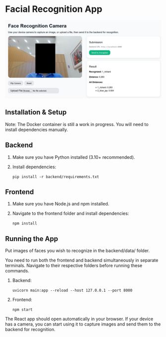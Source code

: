 Facial Recognition App
======================

![demo](demo.jpg)  

Installation & Setup
-------------------

Note: The Docker container is still a work in progress. You will need to install dependencies manually.

Backend
-------

1. Make sure you have Python installed (3.10+ recommended).  
2. Install dependencies:

   ```pip install -r backend/requirements.txt```

Frontend
--------

1. Make sure you have Node.js and npm installed.  
2. Navigate to the frontend folder and install dependencies:

   ```npm install```

Running the App
---------------
Put images of faces you wish to recognize in the backend/data/ folder.  

You need to run both the frontend and backend simultaneously in separate terminals. Navigate to their respective folders before running these commands.

1. Backend:

   ```uvicorn main:app --reload --host 127.0.0.1 --port 8000```

2. Frontend:

   ```npm start```

The React app should open automatically in your browser. If your device has a camera, you can start using it to capture images and send them to the backend for recognition.
